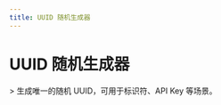 ```yaml
---
title: UUID 随机生成器
---
```


# UUID 随机生成器
<ArticleMetadata />
> 生成唯一的随机 UUID，可用于标识符、API Key 等场景。
<UUIDGenerator />